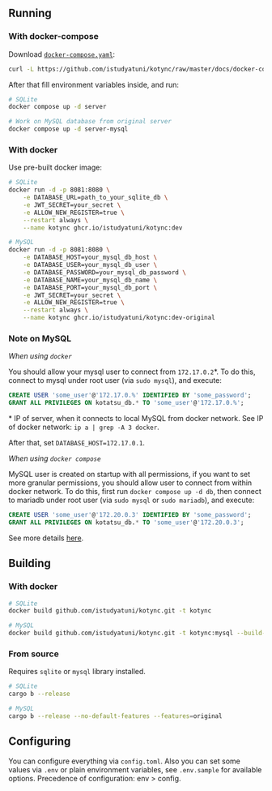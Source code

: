 ## Running

### With docker-compose

Download [`docker-compose.yaml`](https://github.com/istudyatuni/kotync/blob/master/docs/docker-compose.yml):

```sh
curl -L https://github.com/istudyatuni/kotync/raw/master/docs/docker-compose.yml -o docker-compose.yml
```

After that fill environment variables inside, and run:

```sh
# SQLite
docker compose up -d server

# Work on MySQL database from original server
docker compose up -d server-mysql
```

### With docker

Use pre-built docker image:

```sh
# SQLite
docker run -d -p 8081:8080 \
    -e DATABASE_URL=path_to_your_sqlite_db \
    -e JWT_SECRET=your_secret \
    -e ALLOW_NEW_REGISTER=true \
    --restart always \
    --name kotync ghcr.io/istudyatuni/kotync:dev

# MySQL
docker run -d -p 8081:8080 \
    -e DATABASE_HOST=your_mysql_db_host \
    -e DATABASE_USER=your_mysql_db_user \
    -e DATABASE_PASSWORD=your_mysql_db_password \
    -e DATABASE_NAME=your_mysql_db_name \
    -e DATABASE_PORT=your_mysql_db_port \
    -e JWT_SECRET=your_secret \
    -e ALLOW_NEW_REGISTER=true \
    --restart always \
    --name kotync ghcr.io/istudyatuni/kotync:dev-original
```

### Note on MySQL

*_When using `docker`_*

You should allow your mysql user to connect from `172.17.0.2`\*. To do this, connect to mysql under root user (via `sudo mysql`), and execute:

```sql
CREATE USER 'some_user'@'172.17.0.%' IDENTIFIED BY 'some_password';
GRANT ALL PRIVILEGES ON kotatsu_db.* TO 'some_user'@'172.17.0.%';
```

\* IP of server, when it connects to local MySQL from docker network. See IP of docker network: `ip a | grep -A 3 docker`.

After that, set `DATABASE_HOST=172.17.0.1`.

*_When using `docker compose`_*

MySQL user is created on startup with all permissions, if you want to set more granular permissions, you should allow user to connect from within docker network. To do this, first run `docker compose up -d db`, then connect to mariadb under root user (via `sudo mysql` or `sudo mariadb`), and execute:

```sql
CREATE USER 'some_user'@'172.20.0.3' IDENTIFIED BY 'some_password';
GRANT ALL PRIVILEGES ON kotatsu_db.* TO 'some_user'@'172.20.0.3';
```

See more details [here](https://stackoverflow.com/a/44544841).

## Building

### With docker

```sh
# SQLite
docker build github.com/istudyatuni/kotync.git -t kotync

# MySQL
docker build github.com/istudyatuni/kotync.git -t kotync:mysql --build-arg kind=original
```

### From source

Requires `sqlite` or `mysql` library installed.

```sh
# SQLite
cargo b --release

# MySQL
cargo b --release --no-default-features --features=original
```

<!-- #### Cross-compile

You need [cross](https://github.com/cross-rs/cross?tab=readme-ov-file#installation) installed.

```sh
# SQLite
cross b --release --target=x86_64-unknown-linux-musl

# MySQL
cargo b --release --no-default-features --features=original --target=x86_64-unknown-linux-musl
``` -->

## Configuring

You can configure everything via `config.toml`. Also you can set some values via `.env` or plain environment variables, see `.env.sample` for available options. Precedence of configuration: env > config.

<!-- ## Running

### Single binary (systemd)

After building from source, -->

<!-- You need to [build with `cross`](#with-cross) -->
